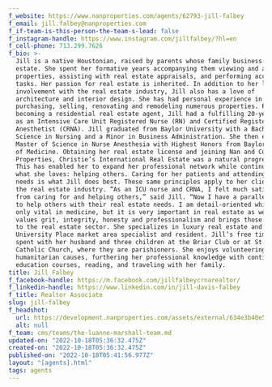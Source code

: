 ```yaml
---
f_website: https://www.nanproperties.com/agents/62793-jill-falbey
f_email: jill.falbey@nanproperties.com
f_if-team-is-this-person-the-team-s-lead: false
f_instagram-handle: https://www.instagram.com/jillfalbey/?hl=en
f_cell-phone: 713.299.7626
f_bio: >-
  Jill is a native Houstonian, raised by parents whose family business was real
  estate. She spent her formative years accompanying them viewing and acquiring
  properties, assisting with real estate appraisals, and performing accounting
  tasks. Her passion for real estate is inherited. In addition to her lifelong
  involvement with the real estate industry, Jill also has a love of
  architecture and interior design. She has had personal experience in
  purchasing, selling, renovating and remodeling numerous properties. Prior to
  becoming a residential real estate agent, Jill had a fulfilling 20-year career
  as an Intensive Care Unit Registered Nurse (RN) and Certified Registered Nurse
  Anesthetist (CRNA). Jill graduated from Baylor University with a Bachelor of
  Science in Nursing and a Minor in Business Administration. She then earned her
  Master of Science in Nurse Anesthesia with Highest Honors from Baylor College
  of Medicine. Obtaining her real estate license and joining Nan and Company
  Properties, Christie’s International Real Estate was a natural progression.
  This has enabled her to expand her professional network while continuing to do
  what she loves: helping others. Caring for her patients and attending to their
  needs is what Jill does best. These same principles apply to her clients in
  the real estate industry. “As an ICU nurse and CRNA, I felt much satisfaction
  from caring for and helping others,” said Jill. “Now I have a parallel goal –
  to help others with their real estate needs. I am detail-oriented which is not
  only vital in medicine, but it is very important in real estate as well.” Jill
  values grit, integrity, honesty and professionalism and brings those qualities
  to the real estate sector. She specializes in luxury real estate and is a West
  University Place market area specialist and resident. Jill’s free time is
  spent with her husband and three children at the Briar Club or at St. Anne’s
  Catholic Church, where they are parishioners. She enjoys volunteering for
  humanitarian causes, furthering her professional knowledge with continuing
  education courses, reading, and traveling with her family.
title: Jill Falbey
f_facebook-handle: https://m.facebook.com/jillfalbeycrnarealtor/
f_linkedin-handle: https://www.linkedin.com/in/jill-davis-falbey
f_title: Realtor Associate
slug: jill-falbey
f_headshot:
  url: https://development.nanproperties.com/assets/external/634e3b40e58450d061927081_jill.jpeg
  alt: null
f_team: cms/teams/the-luanne-marshall-team.md
updated-on: "2022-10-18T05:36:32.475Z"
created-on: "2022-10-18T05:36:32.475Z"
published-on: "2022-10-18T05:41:56.977Z"
layout: "[agents].html"
tags: agents
---
```

